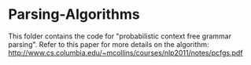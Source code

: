 Parsing-Algorithms
==================

This folder contains the code for "probabilistic context free grammar parsing".
Refer to this paper for more details on the algorithm:
http://www.cs.columbia.edu/~mcollins/courses/nlp2011/notes/pcfgs.pdf

